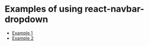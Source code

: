 # Examples of using react-navbar-dropdown

- [Example 1](https://riswu.github.io/react-navbar-dropdown-examples/#/example1)
- [Example 2](https://riswu.github.io/react-navbar-dropdown-examples/#/example2)
